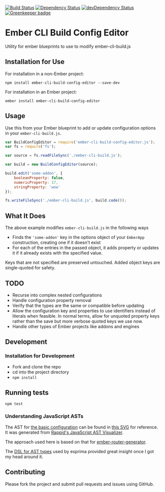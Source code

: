 [![Build Status](https://travis-ci.org/srvance/ember-cli-build-config-editor.svg?branch=master)](https://travis-ci.org/srvance/ember-cli-build-config-editor)
[![Dependency Status](https://david-dm.org/srvance/ember-cli-build-config-editor/status.svg)](https://david-dm.org/srvance/ember-cli-build-config-editor) 
[![devDependency Status](https://david-dm.org/srvance/ember-cli-build-config-editor/dev-status.svg)](https://david-dm.org/srvance/ember-cli-build-config-editor?type=dev)
[![Greenkeeper badge](https://badges.greenkeeper.io/srvance/ember-cli-build-config-editor.svg)](https://greenkeeper.io/)

# Ember CLI Build Config Editor

Utility for ember blueprints to use to modify ember-cli-build.js

## Installation for Use

For installation in a non-Ember project:

```commandline
npm install ember-cli-build-config-editor --save-dev
```

For installation in an Ember project:

```commandline
ember install ember-cli-build-config-editor
```

## Usage

Use this from your Ember blueprint to add or update configuration options in your `ember-cli-build.js`.

```js
var BuildConfigEditor = require('ember-cli-build-config-editor.js');
var fs = require('fs');

var source = fs.readFileSync('./ember-cli-build.js');

var build = new BuildConfigEditor(source);

build.edit('some-addon', {
    booleanProperty: false,
    numericProperty: 17,
    stringProperty: 'wow'
});

fs.writeFileSync('./ember-cli-build.js', build.code());
```

## What It Does

The above example modifies `ember-cli-build.js` in the following ways

* Finds the `'some-addon'` key in the options object of your `EmberApp` construction, creating one
if it doesn't exist
* For each of the entries in the passed object, it adds property or updates it if it already
exists with the specified value.

Keys that are not specified are preserved untouched. Added object keys are single-quoted for safety.

## TODO

* Recurse into complex nested configurations
* Handle configuration property removal
* Verify that the types are the same or compatible before updating
* Allow the configuration key and properties to use identifiers instead of literals when feasible. In normal terms, allow
for unquoted property keys rather than the save but more verbose quoted keys we use now.
* Handle other types of Ember projects like addons and engines

## Development

### Installation for Development

* Fork and clone the repo
* cd into the project directory
* `npm install`

## Running tests

```commandline
npm test
```

### Understanding JavaScript ASTs

The AST for [the basic configuration](./tests/fixtures/single-config-block.js) can be found in
[this SVG](./docs/ember-cli-build-ast.svg) for reference. It was generated from
[Rappid's JavaScript AST Visualizer](http://resources.jointjs.com/demos/javascript-ast).

The approach used here is based on that for [ember-router-generator](https://github.com/ember-cli/ember-router-generator).

The [DSL for AST types](https://github.com/benjamn/ast-types/blob/master/def/core.js) used by esprima provided great
insight once I got my head around it.

## Contributing

Please fork the project and submit pull requests and issues using GitHub.
